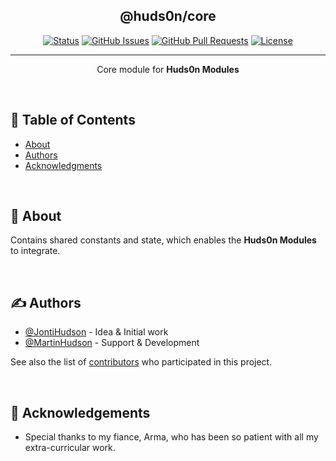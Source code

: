 </p>

<h2 align="center">@huds0n/core</h3>

</p>

<div align="center">

[![Status](https://img.shields.io/badge/status-active-success.svg)]()
[![GitHub Issues](https://img.shields.io/github/issues/JontiHudson/modules-huds0n-core.svg)](https://github.com/JontiHudson/modules-huds0n-core/issues)
[![GitHub Pull Requests](https://img.shields.io/github/issues-pr/JontiHudson/modules-huds0n-core.svg)](https://github.com/JontiHudson/modules-huds0n-components/pulls)
[![License](https://img.shields.io/badge/license-MIT-blue.svg)](/LICENSE)

</div>

---

<p align="center"><p align="center">
Core module for <b>Huds0n Modules</b>
</p>

</br>

## 📝 Table of Contents

- [About](#about)
- [Authors](#authors)
- [Acknowledgments](#acknowledgement)

</br>

## 🧐 About <a name = "about"></a>

Contains shared constants and state, which enables the **Huds0n Modules** to integrate.

</br>

## ✍️ Authors <a name = "authors"></a>

- [@JontiHudson](https://github.com/JontiHudson) - Idea & Initial work
- [@MartinHudson](https://github.com/martinhudson) - Support & Development

See also the list of [contributors](https://github.com/JontiHudson/modules-huds0n-shared-state-store-rn/contributors) who participated in this project.

</br>

## 🎉 Acknowledgements <a name = "acknowledgement"></a>

- Special thanks to my fiance, Arma, who has been so patient with all my extra-curricular work.

